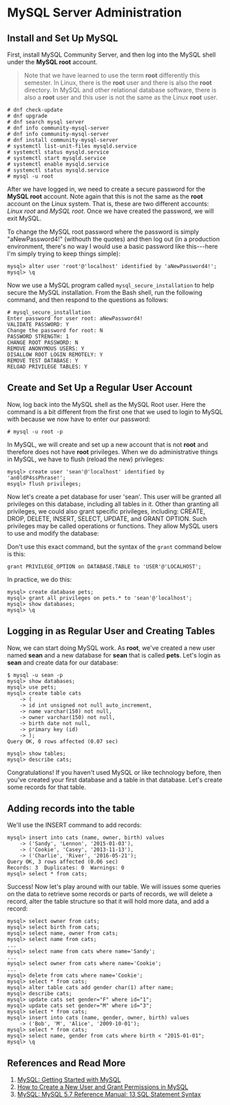 # MySQL Server Administration

## Install and Set Up MySQL

First, install MySQL Community Server, and then log into the MySQL shell under
the **MySQL root** account.

> Note that we have learned to use the term **root** differently this semester.
> In Linux, there is the **root** user and there is also the **root**
> directory. In MySQL and other relational database software, there is also
> a **root** user and this user is not the same as the Linux **root** user.

```
# dnf check-update
# dnf upgrade
# dnf search mysql server
# dnf info community-mysql-server
# dnf info community-mysql-server
# dnf install community-mysql-server
# systemctl list-unit-files mysqld.service
# systemctl status mysqld.service
# systemctl start mysqld.service
# systemctl enable mysqld.service
# systemctl status mysqld.service
# mysql -u root
```

After we have logged in, we need to create a secure password for the **MySQL
root** account. Note again that this is not the same as the **root** account on
the Linux system. That is, these are two different accounts: *Linux root* and
*MySQL root*. Once we have created the password, we will exit MySQL.

To change the MySQL root password where the password is simply "aNewPassword4!"
(withouth the quotes) and then log out (in a production environment, there's no
way I would use a basic password like this---here I'm simply trying to keep
things simple):

```
mysql> alter user 'root'@'localhost' identified by 'aNewPassword4!';
mysql> \q
```

Now we use a MySQL program called ``mysql_secure_installation`` to help secure
the MySQL installation. From the Bash shell, run the following command, and
then respond to the questions as follows:

```
# mysql_secure_installation
Enter password for user root: aNewPassword4!
VALIDATE PASSWORD: Y
Change the password for root: N
PASSWORD STRENGTH: 1
CHANGE ROOT PASSWORD: N
REMOVE ANONYMOUS USERS: Y
DISALLOW ROOT LOGIN REMOTELY: Y
REMOVE TEST DATABASE: Y
RELOAD PRIVILEGE TABLES: Y
```

## Create and Set Up a Regular User Account

Now, log back into the MySQL shell as the MySQL Root user. Here the command is
a bit different from the first one that we used to login to MySQL with because
we now have to enter our password:

```
# mysql -u root -p
```

In MySQL, we will create and set up a new account that is not **root** and
therefore does not have **root** privileges. When we do administrative things
in MySQL, we have to flush (reload the new) privileges:

```
mysql> create user 'sean'@'localhost' identified by 'an0ldP4ssPhrase!';
msyql> flush privileges;
```

Now let's create a pet database for user 'sean'. This user will be granted all
privileges on this database, including all tables in it. Other than granting
all privileges, we could also grant specific privileges, including: CREATE,
DROP, DELETE, INSERT, SELECT, UPDATE, and GRANT OPTION. Such privileges may be
called operations or functions. They allow MySQL users to use and modify the
database:

Don't use this exact command, but the syntax of the ``grant`` command below is
this:

```
grant PRIVILEGE_OPTION on DATABASE.TABLE to 'USER'@'LOCALHOST';
```

In practice, we do this:

```
mysql> create database pets;
mysql> grant all privileges on pets.* to 'sean'@'localhost';
mysql> show databases;
mysql> \q
```

## Logging in as Regular User and Creating Tables

Now, we can start doing MySQL work. As **root**, we've created a new user named
**sean** and a new database for **sean** that is called **pets**. Let's login
as **sean** and create data for our database:

```
$ mysql -u sean -p
mysql> show databases;
mysql> use pets;
mysql> create table cats
    -> (
    -> id int unsigned not null auto_increment,
    -> name varchar(150) not null,
    -> owner varchar(150) not null,
    -> birth date not null,
    -> primary key (id)
    -> );
Query OK, 0 rows affected (0.07 sec)

mysql> show tables;
mysql> describe cats;
```

Congratulations! If you haven't used MySQL or like technology before, then
you've created your first database and a table in that database. Let's create
some records for that table.

## Adding records into the table

We'll use the INSERT command to add records:

```
mysql> insert into cats (name, owner, birth) values
    -> ('Sandy', 'Lennon', '2015-01-03'),
    -> ('Cookie', 'Casey', '2013-11-13'),
    -> ('Charlie', 'River', '2016-05-21');
Query OK, 3 rows affected (0.06 sec)
Records: 3  Duplicates: 0  Warnings: 0
mysql> select * from cats;
```

Success! Now let's play around with our table. We will issues some queries on
the data to retrieve some records or parts of records, we will delete a record,
alter the table structure so that it will hold more data, and add a record:

```
mysql> select owner from cats;
mysql> select birth from cats;
mysql> select name, owner from cats;
mysql> select name from cats;
...
mysql> select name from cats where name='Sandy';
...
mysql> select owner from cats where name='Cookie';
...
mysql> delete from cats where name='Cookie';
mysql> select * from cats;
mysql> alter table cats add gender char(1) after name;
mysql> describe cats;
mysql> update cats set gender="F" where id="1";
mysql> update cats set gender="M" where id="3";
mysql> select * from cats;
mysql> insert into cats (name, gender, owner, birth) values
    -> ('Bob', 'M', 'Alice', '2009-10-01');
mysql> select * from cats;
mysql> select name, gender from cats where birth < "2015-01-01";
mysql> \q
```

## References and Read More

1. [MySQL: Getting Started with MySQL][1]
2. [How to Create a New User and Grant Permissions in MySQL][2]
3. [MySQL: MySQL 5.7 Reference Manual: 13 SQL Statement Syntax][3]

[1]:https://dev.mysql.com/doc/mysql-getting-started/en/
[2]:https://www.digitalocean.com/community/tutorials/how-to-create-a-new-user-and-grant-permissions-in-mysql
[3]:https://dev.mysql.com/doc/refman/5.7/en/sql-syntax.html
